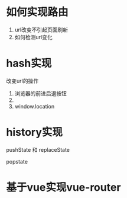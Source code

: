 # 如何实现路由
1. url改变不引起页面刷新
2. 如何检测url变化
   
# hash实现
改变url的操作
1. 浏览器的前进后退按钮
2. <a></a>
3. window.location


# history实现
pushState 和 replaceState

popstate 


# 基于vue实现vue-router